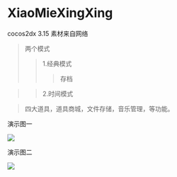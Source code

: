 # XiaoMieXingXing
cocos2dx 3.15 素材来自网络

>两个模式
>>1.经典模式
>>>存档

>>2.时间模式

>四大道具，道具商城，文件存储，音乐管理，等功能。

演示图一     

![](https://github.com/DaQiZi/XiaoMieXingXing/raw/master/gif/gif1.gif)

演示图二

![](https://github.com/DaQiZi/XiaoMieXingXing/raw/master/gif/gif2.gif)
